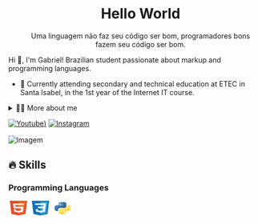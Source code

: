 <!--título-->
<div id="user-content-toc">
  <ul align="center">
    <summary><h1 style="display: inline-block">Hello World</h1></summary>
    Uma linguagem não faz seu código ser bom, programadores bons fazem seu código ser bom. 
</div>

<!-- Presentation -->
<p>
  Hi 👋, I'm Gabriel! Brazilian student passionate about markup and programming languages.

  - 🌱 Currently attending secondary and technical education at ETEC in Santa Isabel, in the 1st year of the Internet IT course.

<!-- Dropdown -->
<details>
  <summary>👨‍💻 More about me</summary>

  - 💬 I am 15 years old and currently live in Brazil. I'm studying English at Escola DiscoverON and I'm gaining experience in Python, Web Project Analysis, Markup Languages ​​and Digital Art.. 

  - ⚡ I like playing games, studying technology and playing sports. I'm creative and I identify with front-end work. I dedicate myself to everything I do, giving my best, "23 And whatever you do, do it with all your heart, as for the Lord, and not for men, 24 knowing that you will receive the reward of the inheritance from the Lord, because you serve Christ the Lord. Colossenses 3:23-24 \o/
</details>

<!-- Links -->
[![Youtube](https://user-images.githubusercontent.com/74038190/235294007-de441046-823e-4eff-89bf-d4df52858b65.gif))](https://www.youtube.com/channel/UCx61w2APguhuikNQ0TgJWJQ)
[![Instagram](https://img.shields.io/badge/Instagram-E4405F?style=for-the-badge&logo=instagram&logoColor=white)](https://www.instagram.com/gabriel_basilio1/)

<!-- GIF -->
<p align="left">
  <img align="center" src="https://github.com/assets/77739311/4e9f41af-6b57-49a7-b15a-74322e96b4d7" alt="Imagem">
</p>

## 🔥 Skills
<!-- Skills: Programming Languages -->
  <div style="flex-basis: 48%;">
    <h3>Programming Languages</h3>
    <img align="center" alt="HTML" height="30" width="40" src="https://raw.githubusercontent.com/devicons/devicon/master/icons/html5/html5-original.svg">
    <img align="center" alt="CSS" height="30" width="40" src="https://raw.githubusercontent.com/devicons/devicon/master/icons/css3/css3-original.svg">
    <img align="center" alt="Python" height="30" width="40" src="https://raw.githubusercontent.com/devicons/devicon/master/icons/python/python-original.svg">
  </div>
